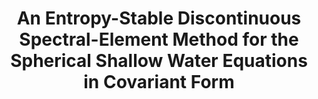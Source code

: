 ---
layout: default
title: An Entropy-Stable Discontinuous Spectral-Element Method for the Spherical Shallow Water Equations in Covariant Form
publication: University of Waterloo Numerical Analysis and Scientific Computing Seminar
location: Waterloo, Canada
year: 2025
list_order: 7
link: <a href="https://uwaterloo.ca/applied-mathematics/events/numerical-analysis-and-scientific-computing-seminar-tristan"><i class="fas fa-link"></i>abstract</a> 
---